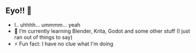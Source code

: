 ## Eyo!! 👋

- I.. uhhhh... ummmm... yeah
- 🌱 I’m currently learning Blender, Krita, Godot and some other stuff (I just ran out of things to say)
- ⚡ Fun fact: I have no clue what I'm doing
